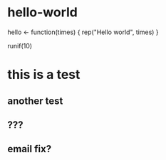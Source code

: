 # hello-world

hello <- function(times) {
  rep("Hello world", times)
}

runif(10)

# this is a test

## another test

## ???

## email fix?
